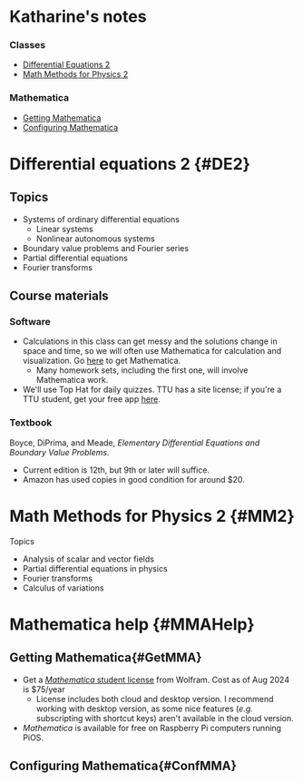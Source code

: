 Katharine's notes 
=== 


### Classes
* [Differential Equations 2](#DE2)
* [Math Methods for Physics 2](#MM2)

### Mathematica

* [Getting Mathematica](#GetMMA)
* [Configuring Mathematica](#ConfMMA)
 



# Differential equations 2 {#DE2}

## Topics
* Systems of ordinary differential equations
  * Linear systems
  * Nonlinear autonomous systems
* Boundary value problems and Fourier series
* Partial differential equations
* Fourier transforms

## Course materials

### Software
* Calculations in this class can get messy and the solutions change in space and time, so we will often use Mathematica for calculation and visualization. Go [here](#GetMMA) to get Mathematica. 
  * Many homework sets, including the first one, will involve
  Mathematica work. 
* We'll use Top Hat for daily quizzes. TTU has a site license; if you're a TTU student, get your free app [here](https://www.depts.ttu.edu/itts/software/tophat.php).


### Textbook

Boyce, DiPrima, and Meade, *Elementary Differential Equations and Boundary Value Problems.* 
* Current edition is 12th, but 9th or later will suffice.
* Amazon has used copies in good condition for around $20.


# Math Methods for Physics 2 {#MM2}

Topics
* Analysis of scalar and vector fields
* Partial differential equations in physics
* Fourier transforms
* Calculus of variations



# Mathematica help {#MMAHelp}

## Getting Mathematica{#GetMMA}
* Get a [*Mathematica* student license](https://www.wolfram.com/mathematica/pricing/students/) from Wolfram. Cost as of Aug 2024 is $75/year
  * License includes both cloud and desktop version. I recommend working with desktop version, as some nice features (*e.g.* subscripting with shortcut keys) aren't available in the cloud version.
* *Mathematica* is available for free on Raspberry Pi computers running PiOS. 

## Configuring Mathematica{#ConfMMA}
